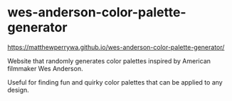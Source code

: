 # wes-anderson-color-palette-generator
https://matthewperrywa.github.io/wes-anderson-color-palette-generator/

Website that randomly generates color palettes inspired by American filmmaker Wes Anderson.

Useful for finding fun and quirky color palettes that can be applied to any design.
